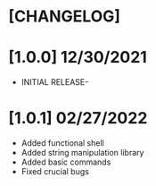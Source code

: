 # [CHANGELOG]

# [1.0.0] 12/30/2021
- INITIAL RELEASE-

# [1.0.1] 02/27/2022
- Added functional shell
- Added string manipulation library
- Added basic commands
- Fixed crucial bugs